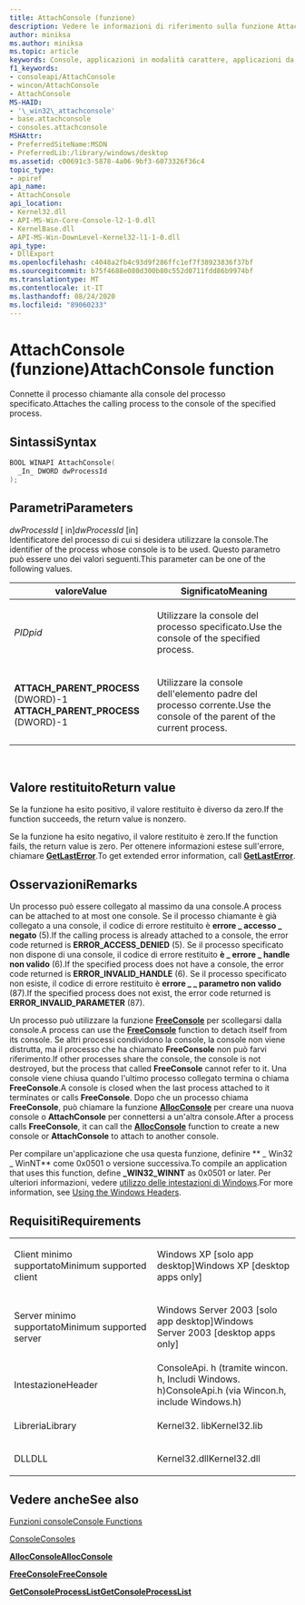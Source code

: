 ```yaml
---
title: AttachConsole (funzione)
description: Vedere le informazioni di riferimento sulla funzione AttachConsole, che consente di alleghi il processo chiamante alla console del processo specificato.
author: miniksa
ms.author: miniksa
ms.topic: article
keywords: Console, applicazioni in modalità carattere, applicazioni da riga di comando, applicazioni Terminal, API console
f1_keywords:
- consoleapi/AttachConsole
- wincon/AttachConsole
- AttachConsole
MS-HAID:
- '\_win32\_attachconsole'
- base.attachconsole
- consoles.attachconsole
MSHAttr:
- PreferredSiteName:MSDN
- PreferredLib:/library/windows/desktop
ms.assetid: c00691c3-5878-4a06-9bf3-6073326f36c4
topic_type:
- apiref
api_name:
- AttachConsole
api_location:
- Kernel32.dll
- API-MS-Win-Core-Console-l2-1-0.dll
- KernelBase.dll
- API-MS-Win-DownLevel-Kernel32-l1-1-0.dll
api_type:
- DllExport
ms.openlocfilehash: c4048a2fb4c93d9f286ffc1ef7f38923836f37bf
ms.sourcegitcommit: b75f4688e080d300b80c552d0711fdd86b9974bf
ms.translationtype: MT
ms.contentlocale: it-IT
ms.lasthandoff: 08/24/2020
ms.locfileid: "89060233"
---
```

# <a name="attachconsole-function"></a><span data-ttu-id="39c32-104">AttachConsole (funzione)</span><span class="sxs-lookup"><span data-stu-id="39c32-104">AttachConsole function</span></span>


<span data-ttu-id="39c32-105">Connette il processo chiamante alla console del processo specificato.</span><span class="sxs-lookup"><span data-stu-id="39c32-105">Attaches the calling process to the console of the specified process.</span></span>

<a name="syntax"></a><span data-ttu-id="39c32-106">Sintassi</span><span class="sxs-lookup"><span data-stu-id="39c32-106">Syntax</span></span>
------

```C
BOOL WINAPI AttachConsole(
  _In_ DWORD dwProcessId
);
```

<a name="parameters"></a><span data-ttu-id="39c32-107">Parametri</span><span class="sxs-lookup"><span data-stu-id="39c32-107">Parameters</span></span>
----------

<span data-ttu-id="39c32-108">*dwProcessId* \[ in\]</span><span class="sxs-lookup"><span data-stu-id="39c32-108">*dwProcessId* \[in\]</span></span>  
<span data-ttu-id="39c32-109">Identificatore del processo di cui si desidera utilizzare la console.</span><span class="sxs-lookup"><span data-stu-id="39c32-109">The identifier of the process whose console is to be used.</span></span> <span data-ttu-id="39c32-110">Questo parametro può essere uno dei valori seguenti.</span><span class="sxs-lookup"><span data-stu-id="39c32-110">This parameter can be one of the following values.</span></span>

<table>
<colgroup>
<col width="50%" />
<col width="50%" />
</colgroup>
<thead>
<tr class="header">
<th><span data-ttu-id="39c32-111">valore</span><span class="sxs-lookup"><span data-stu-id="39c32-111">Value</span></span></th>
<th><span data-ttu-id="39c32-112">Significato</span><span class="sxs-lookup"><span data-stu-id="39c32-112">Meaning</span></span></th>
</tr>
</thead>
<tbody>
<tr class="odd">
<td><span data-ttu-id="39c32-113"><em>PID</em></span><span class="sxs-lookup"><span data-stu-id="39c32-113"><em>pid</em></span></span></td>
<td><p><span data-ttu-id="39c32-114">Utilizzare la console del processo specificato.</span><span class="sxs-lookup"><span data-stu-id="39c32-114">Use the console of the specified process.</span></span></p></td>
</tr>
<tr class="even">
<td><span data-ttu-id="39c32-115"><span id="ATTACH_PARENT_PROCESS"></span><span id="attach_parent_process"></span>
<strong>ATTACH_PARENT_PROCESS</strong> (DWORD)-1</span><span class="sxs-lookup"><span data-stu-id="39c32-115"><span id="ATTACH_PARENT_PROCESS"></span><span id="attach_parent_process"></span>
<strong>ATTACH_PARENT_PROCESS</strong> (DWORD)-1</span></span></td>
<td><p><span data-ttu-id="39c32-116">Utilizzare la console dell'elemento padre del processo corrente.</span><span class="sxs-lookup"><span data-stu-id="39c32-116">Use the console of the parent of the current process.</span></span></p></td>
</tr>
</tbody>
</table>

 

<a name="return-value"></a><span data-ttu-id="39c32-117">Valore restituito</span><span class="sxs-lookup"><span data-stu-id="39c32-117">Return value</span></span>
------------

<span data-ttu-id="39c32-118">Se la funzione ha esito positivo, il valore restituito è diverso da zero.</span><span class="sxs-lookup"><span data-stu-id="39c32-118">If the function succeeds, the return value is nonzero.</span></span>

<span data-ttu-id="39c32-119">Se la funzione ha esito negativo, il valore restituito è zero.</span><span class="sxs-lookup"><span data-stu-id="39c32-119">If the function fails, the return value is zero.</span></span> <span data-ttu-id="39c32-120">Per ottenere informazioni estese sull'errore, chiamare [**GetLastError**](https://msdn.microsoft.com/library/windows/desktop/ms679360).</span><span class="sxs-lookup"><span data-stu-id="39c32-120">To get extended error information, call [**GetLastError**](https://msdn.microsoft.com/library/windows/desktop/ms679360).</span></span>

<a name="remarks"></a><span data-ttu-id="39c32-121">Osservazioni</span><span class="sxs-lookup"><span data-stu-id="39c32-121">Remarks</span></span>
-------

<span data-ttu-id="39c32-122">Un processo può essere collegato al massimo da una console.</span><span class="sxs-lookup"><span data-stu-id="39c32-122">A process can be attached to at most one console.</span></span> <span data-ttu-id="39c32-123">Se il processo chiamante è già collegato a una console, il codice di errore restituito è **errore \_ accesso \_ negato** (5).</span><span class="sxs-lookup"><span data-stu-id="39c32-123">If the calling process is already attached to a console, the error code returned is **ERROR\_ACCESS\_DENIED** (5).</span></span> <span data-ttu-id="39c32-124">Se il processo specificato non dispone di una console, il codice di errore restituito **è \_ errore \_ handle non valido** (6).</span><span class="sxs-lookup"><span data-stu-id="39c32-124">If the specified process does not have a console, the error code returned is **ERROR\_INVALID\_HANDLE** (6).</span></span> <span data-ttu-id="39c32-125">Se il processo specificato non esiste, il codice di errore restituito è **errore \_ \_ parametro non valido** (87).</span><span class="sxs-lookup"><span data-stu-id="39c32-125">If the specified process does not exist, the error code returned is **ERROR\_INVALID\_PARAMETER** (87).</span></span>

<span data-ttu-id="39c32-126">Un processo può utilizzare la funzione [**FreeConsole**](freeconsole.md) per scollegarsi dalla console.</span><span class="sxs-lookup"><span data-stu-id="39c32-126">A process can use the [**FreeConsole**](freeconsole.md) function to detach itself from its console.</span></span> <span data-ttu-id="39c32-127">Se altri processi condividono la console, la console non viene distrutta, ma il processo che ha chiamato **FreeConsole** non può farvi riferimento.</span><span class="sxs-lookup"><span data-stu-id="39c32-127">If other processes share the console, the console is not destroyed, but the process that called **FreeConsole** cannot refer to it.</span></span> <span data-ttu-id="39c32-128">Una console viene chiusa quando l'ultimo processo collegato termina o chiama **FreeConsole**.</span><span class="sxs-lookup"><span data-stu-id="39c32-128">A console is closed when the last process attached to it terminates or calls **FreeConsole**.</span></span> <span data-ttu-id="39c32-129">Dopo che un processo chiama **FreeConsole**, può chiamare la funzione [**AllocConsole**](allocconsole.md) per creare una nuova console o **AttachConsole** per connettersi a un'altra console.</span><span class="sxs-lookup"><span data-stu-id="39c32-129">After a process calls **FreeConsole**, it can call the [**AllocConsole**](allocconsole.md) function to create a new console or **AttachConsole** to attach to another console.</span></span>

<span data-ttu-id="39c32-130">Per compilare un'applicazione che usa questa funzione, definire \*\* \_ Win32 \_ WinNT\*\* come 0x0501 o versione successiva.</span><span class="sxs-lookup"><span data-stu-id="39c32-130">To compile an application that uses this function, define **\_WIN32\_WINNT** as 0x0501 or later.</span></span> <span data-ttu-id="39c32-131">Per ulteriori informazioni, vedere [utilizzo delle intestazioni di Windows](https://msdn.microsoft.com/library/windows/desktop/aa383745).</span><span class="sxs-lookup"><span data-stu-id="39c32-131">For more information, see [Using the Windows Headers](https://msdn.microsoft.com/library/windows/desktop/aa383745).</span></span>

<a name="requirements"></a><span data-ttu-id="39c32-132">Requisiti</span><span class="sxs-lookup"><span data-stu-id="39c32-132">Requirements</span></span>
------------

<table>
<colgroup>
<col width="50%" />
<col width="50%" />
</colgroup>
<tbody>
<tr class="odd">
<td><p><span data-ttu-id="39c32-133">Client minimo supportato</span><span class="sxs-lookup"><span data-stu-id="39c32-133">Minimum supported client</span></span></p></td>
<td><p><span data-ttu-id="39c32-134">Windows XP [solo app desktop]</span><span class="sxs-lookup"><span data-stu-id="39c32-134">Windows XP [desktop apps only]</span></span></p></td>
</tr>
<tr class="even">
<td><p><span data-ttu-id="39c32-135">Server minimo supportato</span><span class="sxs-lookup"><span data-stu-id="39c32-135">Minimum supported server</span></span></p></td>
<td><p><span data-ttu-id="39c32-136">Windows Server 2003 [solo app desktop]</span><span class="sxs-lookup"><span data-stu-id="39c32-136">Windows Server 2003 [desktop apps only]</span></span></p></td>
</tr>
<tr class="odd">
<td><p><span data-ttu-id="39c32-137">Intestazione</span><span class="sxs-lookup"><span data-stu-id="39c32-137">Header</span></span></p></td>
<td><span data-ttu-id="39c32-138">ConsoleApi. h (tramite wincon. h, Includi Windows. h)</span><span class="sxs-lookup"><span data-stu-id="39c32-138">ConsoleApi.h (via Wincon.h, include Windows.h)</span></span></td>
</tr>
<tr class="even">
<td><p><span data-ttu-id="39c32-139">Libreria</span><span class="sxs-lookup"><span data-stu-id="39c32-139">Library</span></span></p></td>
<td><span data-ttu-id="39c32-140">Kernel32. lib</span><span class="sxs-lookup"><span data-stu-id="39c32-140">Kernel32.lib</span></span></td>
</tr>
<tr class="odd">
<td><p><span data-ttu-id="39c32-141">DLL</span><span class="sxs-lookup"><span data-stu-id="39c32-141">DLL</span></span></p></td>
<td><span data-ttu-id="39c32-142">Kernel32.dll</span><span class="sxs-lookup"><span data-stu-id="39c32-142">Kernel32.dll</span></span></td>
</tr>
<tr class="even">
</tr>
<tr class="odd">
</tr>
<tr class="even">
</tr>
</tbody>
</table>

## <a name="span-idsee_alsospansee-also"></a><span data-ttu-id="39c32-143"><span id="see_also"></span>Vedere anche</span><span class="sxs-lookup"><span data-stu-id="39c32-143"><span id="see_also"></span>See also</span></span>


[<span data-ttu-id="39c32-144">Funzioni console</span><span class="sxs-lookup"><span data-stu-id="39c32-144">Console Functions</span></span>](console-functions.md)

[<span data-ttu-id="39c32-145">Console</span><span class="sxs-lookup"><span data-stu-id="39c32-145">Consoles</span></span>](consoles.md)

[<span data-ttu-id="39c32-146">**AllocConsole**</span><span class="sxs-lookup"><span data-stu-id="39c32-146">**AllocConsole**</span></span>](allocconsole.md)

[<span data-ttu-id="39c32-147">**FreeConsole**</span><span class="sxs-lookup"><span data-stu-id="39c32-147">**FreeConsole**</span></span>](freeconsole.md)

[<span data-ttu-id="39c32-148">**GetConsoleProcessList**</span><span class="sxs-lookup"><span data-stu-id="39c32-148">**GetConsoleProcessList**</span></span>](getconsoleprocesslist.md)

 

 




